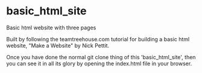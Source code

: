 basic_html_site
===============

Basic html website with three pages

Built by following the teamtreehouse.com tutorial for building a basic html website, "Make a Website" by Nick Pettit.

Once you have done the normal git clone thing of this 'basic_html_site', then you can see it in all its glory by opening the index.html file in your browser.